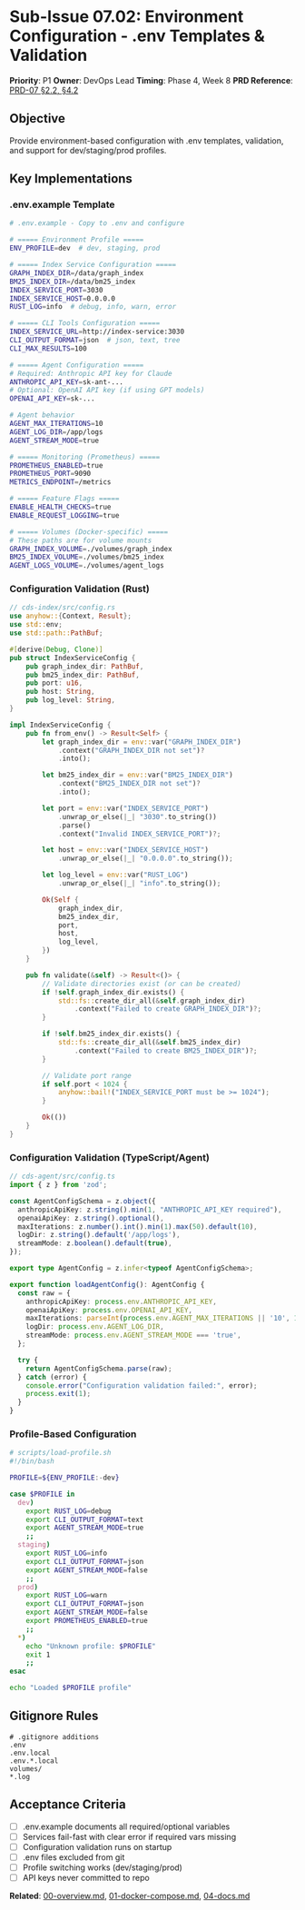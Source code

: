 # Sub-Issue 07.02: Environment Configuration - .env Templates & Validation

**Priority**: P1
**Owner**: DevOps Lead
**Timing**: Phase 4, Week 8
**PRD Reference**: [PRD-07 §2.2, §4.2](../../../prd/0.1.0-MVP-PRDs-v0/07-deployment-operations.md)

## Objective

Provide environment-based configuration with .env templates, validation, and support for dev/staging/prod profiles.

## Key Implementations

### .env.example Template

```bash
# .env.example - Copy to .env and configure

# ===== Environment Profile =====
ENV_PROFILE=dev  # dev, staging, prod

# ===== Index Service Configuration =====
GRAPH_INDEX_DIR=/data/graph_index
BM25_INDEX_DIR=/data/bm25_index
INDEX_SERVICE_PORT=3030
INDEX_SERVICE_HOST=0.0.0.0
RUST_LOG=info  # debug, info, warn, error

# ===== CLI Tools Configuration =====
INDEX_SERVICE_URL=http://index-service:3030
CLI_OUTPUT_FORMAT=json  # json, text, tree
CLI_MAX_RESULTS=100

# ===== Agent Configuration =====
# Required: Anthropic API key for Claude
ANTHROPIC_API_KEY=sk-ant-...
# Optional: OpenAI API key (if using GPT models)
OPENAI_API_KEY=sk-...

# Agent behavior
AGENT_MAX_ITERATIONS=10
AGENT_LOG_DIR=/app/logs
AGENT_STREAM_MODE=true

# ===== Monitoring (Prometheus) =====
PROMETHEUS_ENABLED=true
PROMETHEUS_PORT=9090
METRICS_ENDPOINT=/metrics

# ===== Feature Flags =====
ENABLE_HEALTH_CHECKS=true
ENABLE_REQUEST_LOGGING=true

# ===== Volumes (Docker-specific) =====
# These paths are for volume mounts
GRAPH_INDEX_VOLUME=./volumes/graph_index
BM25_INDEX_VOLUME=./volumes/bm25_index
AGENT_LOGS_VOLUME=./volumes/agent_logs
```

### Configuration Validation (Rust)

```rust
// cds-index/src/config.rs
use anyhow::{Context, Result};
use std::env;
use std::path::PathBuf;

#[derive(Debug, Clone)]
pub struct IndexServiceConfig {
    pub graph_index_dir: PathBuf,
    pub bm25_index_dir: PathBuf,
    pub port: u16,
    pub host: String,
    pub log_level: String,
}

impl IndexServiceConfig {
    pub fn from_env() -> Result<Self> {
        let graph_index_dir = env::var("GRAPH_INDEX_DIR")
            .context("GRAPH_INDEX_DIR not set")?
            .into();

        let bm25_index_dir = env::var("BM25_INDEX_DIR")
            .context("BM25_INDEX_DIR not set")?
            .into();

        let port = env::var("INDEX_SERVICE_PORT")
            .unwrap_or_else(|_| "3030".to_string())
            .parse()
            .context("Invalid INDEX_SERVICE_PORT")?;

        let host = env::var("INDEX_SERVICE_HOST")
            .unwrap_or_else(|_| "0.0.0.0".to_string());

        let log_level = env::var("RUST_LOG")
            .unwrap_or_else(|_| "info".to_string());

        Ok(Self {
            graph_index_dir,
            bm25_index_dir,
            port,
            host,
            log_level,
        })
    }

    pub fn validate(&self) -> Result<()> {
        // Validate directories exist (or can be created)
        if !self.graph_index_dir.exists() {
            std::fs::create_dir_all(&self.graph_index_dir)
                .context("Failed to create GRAPH_INDEX_DIR")?;
        }

        if !self.bm25_index_dir.exists() {
            std::fs::create_dir_all(&self.bm25_index_dir)
                .context("Failed to create BM25_INDEX_DIR")?;
        }

        // Validate port range
        if self.port < 1024 {
            anyhow::bail!("INDEX_SERVICE_PORT must be >= 1024");
        }

        Ok(())
    }
}
```

### Configuration Validation (TypeScript/Agent)

```typescript
// cds-agent/src/config.ts
import { z } from 'zod';

const AgentConfigSchema = z.object({
  anthropicApiKey: z.string().min(1, "ANTHROPIC_API_KEY required"),
  openaiApiKey: z.string().optional(),
  maxIterations: z.number().int().min(1).max(50).default(10),
  logDir: z.string().default('/app/logs'),
  streamMode: z.boolean().default(true),
});

export type AgentConfig = z.infer<typeof AgentConfigSchema>;

export function loadAgentConfig(): AgentConfig {
  const raw = {
    anthropicApiKey: process.env.ANTHROPIC_API_KEY,
    openaiApiKey: process.env.OPENAI_API_KEY,
    maxIterations: parseInt(process.env.AGENT_MAX_ITERATIONS || '10', 10),
    logDir: process.env.AGENT_LOG_DIR,
    streamMode: process.env.AGENT_STREAM_MODE === 'true',
  };

  try {
    return AgentConfigSchema.parse(raw);
  } catch (error) {
    console.error("Configuration validation failed:", error);
    process.exit(1);
  }
}
```

### Profile-Based Configuration

```bash
# scripts/load-profile.sh
#!/bin/bash

PROFILE=${ENV_PROFILE:-dev}

case $PROFILE in
  dev)
    export RUST_LOG=debug
    export CLI_OUTPUT_FORMAT=text
    export AGENT_STREAM_MODE=true
    ;;
  staging)
    export RUST_LOG=info
    export CLI_OUTPUT_FORMAT=json
    export AGENT_STREAM_MODE=false
    ;;
  prod)
    export RUST_LOG=warn
    export CLI_OUTPUT_FORMAT=json
    export AGENT_STREAM_MODE=false
    export PROMETHEUS_ENABLED=true
    ;;
  *)
    echo "Unknown profile: $PROFILE"
    exit 1
    ;;
esac

echo "Loaded $PROFILE profile"
```

## Gitignore Rules

```gitignore
# .gitignore additions
.env
.env.local
.env.*.local
volumes/
*.log
```

## Acceptance Criteria

- [ ] .env.example documents all required/optional variables
- [ ] Services fail-fast with clear error if required vars missing
- [ ] Configuration validation runs on startup
- [ ] .env files excluded from git
- [ ] Profile switching works (dev/staging/prod)
- [ ] API keys never committed to repo

**Related**: [00-overview.md](00-overview.md), [01-docker-compose.md](01-docker-compose.md), [04-docs.md](04-docs.md)
